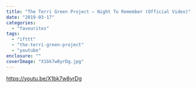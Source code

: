 ```yaml
---
title: "The Terri Green Project – Night To Remember (Official Video)"
date: "2019-03-17"
categories: 
  - "favourites"
tags: 
  - "ifttt"
  - "the-terri-green-project"
  - "youtube"
enclosure: ""
coverImage: "X1bk7w8yrDg.jpg"
---
```


https://youtu.be/X1bk7w8yrDg
